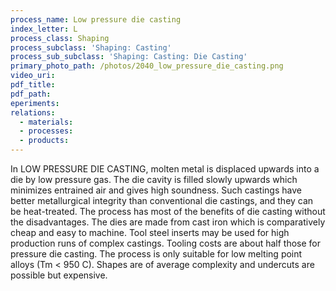 ```yaml
---
process_name: Low pressure die casting
index_letter: L
process_class: Shaping
process_subclass: 'Shaping: Casting'
process_sub_subclass: 'Shaping: Casting: Die Casting'
primary_photo_path: /photos/2040_low_pressure_die_casting.png
video_uri:
pdf_title:
pdf_path:
eperiments:
relations:
  - materials:
  - processes:
  - products:
---
```


In LOW PRESSURE DIE CASTING, molten metal is displaced upwards into a die by low pressure gas. The die cavity is filled slowly upwards which minimizes entrained air and gives high soundness. Such castings have better metallurgical integrity than conventional die castings, and they can be heat-treated. The process has most of the benefits of die casting without the disadvantages. The dies are made from cast iron which is comparatively cheap and easy to machine. Tool steel inserts may be used for high production runs of complex castings. Tooling costs are about half those for pressure die casting. The process is only suitable for low melting point alloys (Tm < 950 C). Shapes are of average complexity and undercuts are possible but expensive.